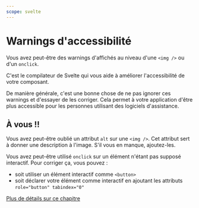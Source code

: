```yaml
---
scope: svelte
---
```


# Warnings d'accessibilité

Vous avez peut-être des warnings d'affichés au niveau d'une `<img />` ou d'un `onclick`.

C'est le compilateur de Svelte qui vous aide à améliorer l'accessibilité de votre composant.

De manière générale, c'est une bonne chose de ne pas ignorer ces warnings et d'essayer de les corriger. Cela permet à votre application d'être plus accessible pour les personnes utilisant des logiciels d'assistance.

## À vous !!

<section class='task'>

Vous avez peut-être oublié un attribut `alt` sur une `<img />`. Cet attribut sert à donner une description à l'image. S'il vous en manque, ajoutez-les.

Vous avez peut-être utilisé `onclick` sur un élément n'étant pas supposé interactif. Pour corriger ça, vous pouvez :

- soit utiliser un élément interactif comme `<button>`
- soit déclarer votre élément comme interactif en ajoutant les attributs `role="button" tabindex="0"`

</section>

[Plus de détails sur ce chapitre](https://svelte.dev/docs/accessibility-warnings)
